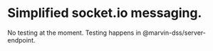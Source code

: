 # Simplified socket.io messaging.

No testing at the moment. Testing happens in @marvin-dss/server-endpoint.
